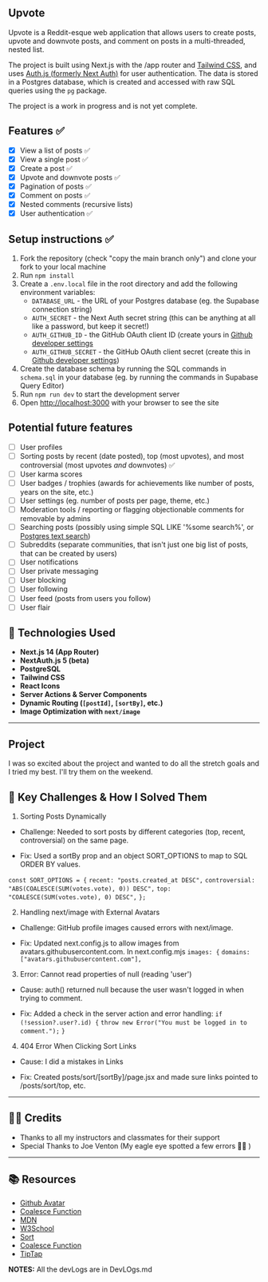 ## Upvote

Upvote is a Reddit-esque web application that allows users to create posts, upvote and downvote posts, and comment on posts in a multi-threaded, nested list.

The project is built using Next.js with the /app router and [Tailwind CSS](https://tailwindcss.com/), and uses [Auth.js (formerly Next Auth)](https://authjs.dev/) for user authentication. The data is stored in a Postgres database, which is created and accessed with raw SQL queries using the `pg` package.

The project is a work in progress and is not yet complete.

## Features ✅

- [x] View a list of posts ✅
- [x] View a single post ✅
- [x] Create a post ✅
- [x] Upvote and downvote posts ✅
- [x] Pagination of posts ✅
- [x] Comment on posts ✅
- [x] Nested comments (recursive lists) 
- [x] User authentication ✅

## Setup instructions ✅

1. Fork the repository (check "copy the main branch only") and clone your fork to your local machine
2. Run `npm install`
3. Create a `.env.local` file in the root directory and add the following environment variables:
   - `DATABASE_URL` - the URL of your Postgres database (eg. the Supabase connection string)
   - `AUTH_SECRET` - the Next Auth secret string (this can be anything at all like a password, but keep it secret!)
   - `AUTH_GITHUB_ID` - the GitHub OAuth client ID (create yours in [Github developer settings](https://github.com/settings/developers)
   - `AUTH_GITHUB_SECRET` - the GitHub OAuth client secret (create this in [Github developer settings](https://github.com/settings/developers))
4. Create the database schema by running the SQL commands in `schema.sql` in your database (eg. by running the commands in Supabase Query Editor)
5. Run `npm run dev` to start the development server
6. Open [http://localhost:3000](http://localhost:3000) with your browser to see the site

## Potential future features

- [ ] User profiles
- [ ] Sorting posts by recent (date posted), top (most upvotes), and most controversial (most upvotes _and_ downvotes) ✅
- [ ] User karma scores
- [ ] User badges / trophies (awards for achievements like number of posts, years on the site, etc.)
- [ ] User settings (eg. number of posts per page, theme, etc.)
- [ ] Moderation tools / reporting or flagging objectionable comments for removable by admins
- [ ] Searching posts (possibly using simple SQL LIKE '%some search%', or [Postgres text search](https://www.crunchydata.com/blog/postgres-full-text-search-a-search-engine-in-a-database))
- [ ] Subreddits (separate communities, that isn't just one big list of posts, that can be created by users)
- [ ] User notifications
- [ ] User private messaging
- [ ] User blocking
- [ ] User following
- [ ] User feed (posts from users you follow)
- [ ] User flair

## 🔧 Technologies Used

- **Next.js 14 (App Router)**
- **NextAuth.js 5 (beta)**
- **PostgreSQL**
- **Tailwind CSS**
- **React Icons**
- **Server Actions & Server Components**
- **Dynamic Routing (`[postId]`, `[sortBy]`, etc.)**
- **Image Optimization with `next/image`**

---

## Project

I was so excited about the project and wanted to do all the stretch goals and I tried my best. I'll try them on the weekend. 

## 🧩 Key Challenges & How I Solved Them

1. Sorting Posts Dynamically

- Challenge: Needed to sort posts by different categories (top, recent, controversial) on the same page.

- Fix: Used a sortBy prop and an object SORT_OPTIONS to map to SQL ORDER BY values.

`const SORT_OPTIONS = {`
  `recent: "posts.created_at DESC",`
  `controversial: "ABS(COALESCE(SUM(votes.vote), 0)) DESC",`
  `top: "COALESCE(SUM(votes.vote), 0) DESC",`
`};`

2. Handling next/image with External Avatars

- Challenge: GitHub profile images caused errors with next/image.

- Fix: Updated next.config.js to allow images from avatars.githubusercontent.com.
In next.config.mjs
  `images: {`
    `domains: ["avatars.githubusercontent.com"],`
  
3. Error: Cannot read properties of null (reading 'user')

- Cause: auth() returned null because the user wasn't logged in when trying to comment.

- Fix: Added a check in the server action and error handling:
`if (!session?.user?.id) {`
  `throw new Error("You must be logged in to comment.");`
`}`

4. 404 Error When Clicking Sort Links

- Cause: I did a mistakes in Links

- Fix: Created posts/sort/[sortBy]/page.jsx and made sure links pointed to /posts/sort/top, etc.

---

## 🙏🏼 Credits

- Thanks to all my instructors and classmates for their support
- Special Thanks to Joe Venton (My eagle eye spotted a few errors 🦅🤓 )

---

## 📚 Resources

- [Github Avatar](https://stackoverflow.com/questions/22932422/get-github-avatar-from-email-or-name)
- [Coalesce Function](https://www.datacamp.com/tutorial/coalesce-sql-function)
- [MDN](https://developer.mozilla.org/en-US/docs/Web/JavaScript/Reference/Global_Objects/Math/abs)
- [W3School](https://www.w3schools.com/jsref/jsref_max.asp)
- [Sort](https://www.w3schools.com/js/js_array_sort.asp)
- [Coalesce Function](https://www.dbvis.com/thetable/a-complete-guide-to-the-sql-server-coalesce-function/)
- [TipTap](https://www.youtube.com/watch?v=QVffer2fRfg)

**NOTES:** All the devLogs are in DevLOgs.md

